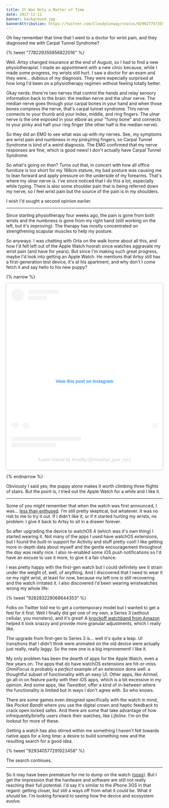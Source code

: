 ```yaml
---
title: It Was Only a Matter of Time
date: 2017-11-11
banner: background.jpg
bannerAttribution: https://twitter.com/CloudyConway/status/929027797355565057
---
```


Oh hey remember that time that I went to a doctor for wrist pain, and they diagnosed me with Carpal Tunnel Syndrome?

{% tweet "778229355956822016" %}

Well. Artsy changed insurance at the end of August, so I had to find a new physiotherapist. I made an appointment with a new clinic because, while I made some progress, my wrists still hurt. I saw a doctor for an exam and they were... dubious of my diagnosis. They were especially surprised at how long I'd been on a physiotherapy regimen without feeling totally better.

Okay nerds: there're two nerves that control the hands and relay sensory information back to the brain: the median nerve and the ulnar nerve. The median nerve goes through your carpal bones in your hand and when those bones compress the nerve, that's carpal tunnel syndrome. This nerve connects to your thumb and your index, middle, and ring fingers. The ulnar nerve is the one exposed in your elbow as your "funny bone" and connects to your pinky and half your ring finger (the other half is the median nerve).

So they did an EMG to see what was up with my nerves. See, my symptoms are wrist pain and numbness in my pinky/ring fingers, so Carpal Tunnel Syndrome is kind of a weird diagnosis. The EMG confirmed that my nerve responses are fine, which is good news! I don't actually have Carpal Tunnel Syndrome.

So what's going on then? Turns out that, in concert with how all office furniture is too short for my 188cm stature, my bad posture was causing me to lean forward and apply pressure on the underside of my forearms. That's where my ulnar nerve is. I've since noticed that I do this a lot, especially while typing. There is also some shoulder pain that is being referred down my nerve, so I feel wrist pain but the source of the pain is in my shoulders.

I wish I'd sought a second opinion earlier.

---

Since starting physiotherapy four weeks ago, the pain is gone from both wrists and the numbness is gone from my right hand (still working on the left, but it's improving). The therapy has mostly concentrated on strengthening scapular muscles to help my posture.

So anyways. I was chatting with Orta on the walk home about all this, and how I'd felt left out of the Apple Watch hoorah since watches aggravate my wrist pain (and have for years). But since I'm making such great progress, maybe I'd look into getting an Apple Watch. He mentions that Artsy still has a first-generation test device, it's at his apartment, and why don't I come fetch it and say hello to his new puppy?

{% narrow %}

<blockquote class="instagram-media" data-instgrm-captioned data-instgrm-permalink="https://www.instagram.com/p/Ba_1zPNDXn_/?utm_source=ig_embed&amp;utm_campaign=loading" data-instgrm-version="13" style=" background:#FFF; border:0; border-radius:3px; box-shadow:0 0 1px 0 rgba(0,0,0,0.5),0 1px 10px 0 rgba(0,0,0,0.15); margin: 1px; max-width:540px; min-width:326px; padding:0; width:99.375%; width:-webkit-calc(100% - 2px); width:calc(100% - 2px);"><div style="padding:16px;"> <a href="https://www.instagram.com/p/Ba_1zPNDXn_/?utm_source=ig_embed&amp;utm_campaign=loading" style=" background:#FFFFFF; line-height:0; padding:0 0; text-align:center; text-decoration:none; width:100%;" target="_blank"> <div style=" display: flex; flex-direction: row; align-items: center;"> <div style="background-color: #F4F4F4; border-radius: 50%; flex-grow: 0; height: 40px; margin-right: 14px; width: 40px;"></div> <div style="display: flex; flex-direction: column; flex-grow: 1; justify-content: center;"> <div style=" background-color: #F4F4F4; border-radius: 4px; flex-grow: 0; height: 14px; margin-bottom: 6px; width: 100px;"></div> <div style=" background-color: #F4F4F4; border-radius: 4px; flex-grow: 0; height: 14px; width: 60px;"></div></div></div><div style="padding: 19% 0;"></div> <div style="display:block; height:50px; margin:0 auto 12px; width:50px;"></div><div style="padding-top: 8px;"> <div style=" color:#3897f0; font-family:Arial,sans-serif; font-size:14px; font-style:normal; font-weight:550; line-height:18px;"> View this post on Instagram</div></div><div style="padding: 12.5% 0;"></div> <div style="display: flex; flex-direction: row; margin-bottom: 14px; align-items: center;"><div> <div style="background-color: #F4F4F4; border-radius: 50%; height: 12.5px; width: 12.5px; transform: translateX(0px) translateY(7px);"></div> <div style="background-color: #F4F4F4; height: 12.5px; transform: rotate(-45deg) translateX(3px) translateY(1px); width: 12.5px; flex-grow: 0; margin-right: 14px; margin-left: 2px;"></div> <div style="background-color: #F4F4F4; border-radius: 50%; height: 12.5px; width: 12.5px; transform: translateX(9px) translateY(-18px);"></div></div><div style="margin-left: 8px;"> <div style=" background-color: #F4F4F4; border-radius: 50%; flex-grow: 0; height: 20px; width: 20px;"></div> <div style=" width: 0; height: 0; border-top: 2px solid transparent; border-left: 6px solid #f4f4f4; border-bottom: 2px solid transparent; transform: translateX(16px) translateY(-4px) rotate(30deg)"></div></div><div style="margin-left: auto;"> <div style=" width: 0px; border-top: 8px solid #F4F4F4; border-right: 8px solid transparent; transform: translateY(16px);"></div> <div style=" background-color: #F4F4F4; flex-grow: 0; height: 12px; width: 16px; transform: translateY(-4px);"></div> <div style=" width: 0; height: 0; border-top: 8px solid #F4F4F4; border-left: 8px solid transparent; transform: translateY(-4px) translateX(8px);"></div></div></div> <div style="display: flex; flex-direction: column; flex-grow: 1; justify-content: center; margin-bottom: 24px;"> <div style=" background-color: #F4F4F4; border-radius: 4px; flex-grow: 0; height: 14px; margin-bottom: 6px; width: 224px;"></div> <div style=" background-color: #F4F4F4; border-radius: 4px; flex-grow: 0; height: 14px; width: 144px;"></div></div></a><p style=" color:#c9c8cd; font-family:Arial,sans-serif; font-size:14px; line-height:17px; margin-bottom:0; margin-top:8px; overflow:hidden; padding:8px 0 7px; text-align:center; text-overflow:ellipsis; white-space:nowrap;"><a href="https://www.instagram.com/p/Ba_1zPNDXn_/?utm_source=ig_embed&amp;utm_campaign=loading" style=" color:#c9c8cd; font-family:Arial,sans-serif; font-size:14px; font-style:normal; font-weight:normal; line-height:17px; text-decoration:none;" target="_blank">A post shared by Murphy (@murphys_paw_nyc)</a></p></div></blockquote>

{% endnarrow %}

Obviously I said yes; the puppy alone makes it worth climbing three flights of stairs. But the point is, I tried out the Apple Watch for a while and I like it.

---

Some of you might remember that when the watch was first announced, I was... [less than enthused][crestfallen]. I'm still pretty skeptical, but whatever. It was no risk to me to try it out. If I didn't like it, or if it started hurting my wrists, no problem: I give it back to Artsy to sit in a drawer forever.

So after upgrading the device to watchOS 4 (which was it's own thing) I started wearing it. Not many of the apps I used have watchOS extensions, but I found the built-in support for Activity and stuff pretty cool! I like getting more in-depth data about myself and the gentle encouragement throughout the day was really nice. I also re-enabled some iOS push notifications so I'd have an excuse to use it more, to give it a fair chance.

I was pretty happy with the first-gen watch but I could definitely see it strain under the weight of, well, of anything. And I discovered that I need to wear it on my right wrist, at least for now, because my left one is still recovering and the watch irritated it. I also discovered I'd been wearing wristwatches wrong my whole life:

{% tweet "928283229068644353" %}

Folks on Twitter told me to get a contemporary model but I wanted to get a feel for it first. Well I finally did get one of my own, a Series 3 (without cellular, you monsters), and it's great! A [knockoff watchband from Amazon][amazon] helped it look snazzy and provide more granular adjustments, which I really like.

The upgrade from first-gen to Series 3 is... well it's quite a leap. UI transitions that I didn't think were animated on the old device were actually just really, really laggy. So the new one is a big improvement! I like it.

My only problem has been the dearth of apps for the Apple Watch, even a few years on. The apps that _do_ have watchOS extensions are hit-or-miss. _OmniFocus_ is probably a _perfect_ example of an extension done well: a thoughtful subset of functionality with an easy UI. Other apps, like _Airmail_, go all-in on feature parity with their iOS apps, which is a bit excessive in my opinion. And some apps, like _Tweetbot_, offer a kind of in-between where the functionality is limited but in ways I don't agree with. So who knows.

There are some games even designed specifically with the watch in mind, like _Pocket Bandit_ where you use the digital crown and haptic feedback to crack open locked safes. And there are some that take advantage of how infrequently/briefly users check their watches, like _Lifeline_. I'm on the lookout for more of these.

Getting a watch has also stirred within me something I haven't felt towards native apps for a long time: a desire to build something new and the resulting search for a good idea.

{% tweet "929340577291923458" %}

The search continues.

---

So it may have been premature for me to dump on the watch ([oops][ig]). But I get the impression that the hardware and software are still not really reaching their full potential. I'd say it's similar to the iPhone 3GS in that regard: getting closer, but still a ways off from what it _could_ be. What it _should_ be. I'm looking forward to seeing how the device and ecosystem evolve.

[crestfallen]: /blog/crestfallen/
[amazon]: http://amzn.to/2hlM5Do
[ig]: https://www.instagram.com/p/st607cjBit/
